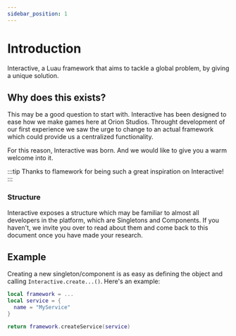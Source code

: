 ```yaml
---
sidebar_position: 1
---
```


# Introduction

Interactive, a Luau framework that aims to tackle a global problem, by giving a unique solution.

## Why does this exists?

This may be a good question to start with. Interactive has been designed to ease how we make games here at Orion Studios. Throught development of our first experience we saw the urge to change to an actual framework which could provide us a centralized functionality. 

For this reason, Interactive was born. And we would like to give you a warm welcome into it.

:::tip
Thanks to flamework for being such a great inspiration on Interactive!
:::

### Structure

Interactive exposes a structure which may be familiar to almost all developers in the platform, which are Singletons and Components. If you haven't, we invite you over to read about them and come back to this document once you have made your research.

## Example

Creating a new singleton/component is as easy as defining the object and calling `Interactive.create...()`. Here's an example:

```lua title="src/server/services/service.luau"
local framework = ...
local service = {
  name = "MyService"
}

return framework.createService(service)
```